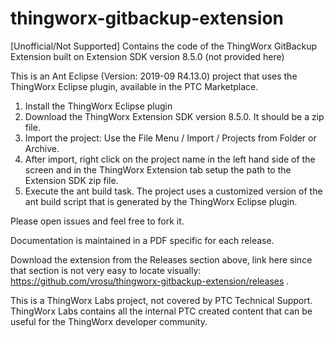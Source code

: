# thingworx-gitbackup-extension
[Unofficial/Not Supported] Contains the code of the ThingWorx GitBackup Extension built on Extension SDK version 8.5.0 (not provided here)

This is an Ant Eclipse (Version: 2019-09 R4.13.0) project that uses the ThingWorx Eclipse plugin, available in the PTC Marketplace.
1. Install the ThingWorx Eclipse plugin
2. Download the ThingWorx Extension SDK version 8.5.0. It should be a zip file.
3. Import the project: Use the File Menu / Import / Projects from Folder or Archive.
4. After import, right click on the project name in the left hand side of the screen and in the ThingWorx Extension tab setup the path to the Extension SDK zip file.
5. Execute the ant build task. The project uses a customized version of the ant build script that is generated by the ThingWorx Eclipse plugin.

Please open issues and feel free to fork it.

Documentation is maintained in a PDF specific for each release.

Download the extension from the Releases section above, link here since that section is not very easy to locate visually: https://github.com/vrosu/thingworx-gitbackup-extension/releases .

This is a ThingWorx Labs project, not covered by PTC Technical Support.
ThingWorx Labs contains all the internal PTC created content that can be useful for the ThingWorx developer community.
